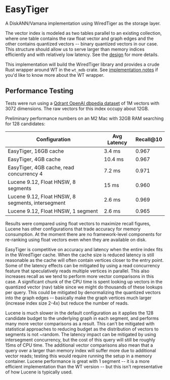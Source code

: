 # EasyTiger

A DiskANN/Vamana implementation using WiredTiger as the storage layer.

The vector index is modeled as two tables parallel to an existing collection, where one table
contains the raw float vector and graph edges and the other contains quantized vectors -- binary
quantized vectors in our case. This structure should allow us to serve larger than memory indices
efficiently and with relatively low latency. See the [design](docs/design.md) for more details.

This implementation will build the WiredTiger library and provides a crude Rust wrapper around
WT in the `wt_mdb` crate. See [implementation notes](docs/implementation_notes.md) if you'd like
to know more about the WT wrapper.

## Performance Testing

Tests were run using a [Qdrant OpenAI dbpedia dataset](https://huggingface.co/datasets/Qdrant/dbpedia-entities-openai3-text-embedding-3-large-3072-1M) of 1M vectors with 3072 dimensions.
The raw vectors for this index occupy about 12GB.

Preliminary performance numbers on an M2 Mac with 32GB RAM searching for 128 candidates:

| Configuration                                      | Avg Latency | Recall@10 |
| -------------------------------------------------- | ----------- | --------- |
| EasyTiger, 16GB cache                              | 3.4 ms      | 0.967     |
| EasyTiger, 4GB cache                               | 10.4 ms     | 0.967     |
| EasyTiger, 4GB cache, read concurrency 4           | 7.2 ms      | 0.971     |
| Lucene 9.12, Float HNSW, 8 segments                | 15 ms       | 0.960     |
| Lucene 9.12, Float HNSW, 8 segments, intersegment  | 2.6 ms      | 0.969     |
| Lucene 9.12, Float HNSW, 1 segment                 | 2.6 ms      | 0.965     |

Results were compared using float vectors to maximize recall figures, Lucene has other
configurations that trade accuracy for memory consumption. At the moment there are no
framework-level components for re-ranking using float vectors even when they are available
on disk.

EasyTiger is competitive on accuracy and latency when the entire index fits in the WiredTiger
cache. When the cache size is reduced latency is still reasonable as the cache will often contain
vertices closer to the entry point. Some of the latency effects can be mitigated by using a read
concurrency feature that speculatively reads multiple vertices in parallel. This also increases
recall as we tend to perform more vector comparisons in this case. A significant chunk of the CPU
time is spent looking up vectors in the quantized vector (nav) table since we might do thousands
of these lookups per query. This could be mitigated by denormalizing the quantized vectors into
the graph edges -- basically make the graph vertices much larger (increase index size 2-4x) but
reduce the number of reads.

Lucene is much slower in the default configuration as it applies the 128 candidate budget to
the underlying graph in each segment, and performs many more vector comparisons as a result.
This can't be mitigated with statistical approaches to reducing budget as the distribution of
vectors to segments is not ~random. The latency impact can be mitigated by using intersegment
concurrency, but the cost of this query will still be roughly 15ms of CPU time. The additional
vector comparisons also mean that a query over a larger than memory index will suffer more due
to additional vector reads; testing this would require running the setup in a memory container.
Lucene performance is great with 1 segment -- it is a more efficient implementation than the WT
version -- but this isn't representative of how Lucene is typically used.